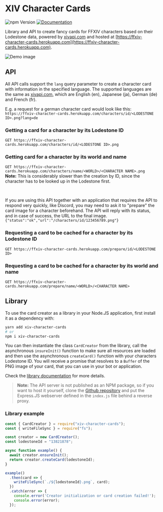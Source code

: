 # XIV Character Cards

![npm Version](https://img.shields.io/npm/v/xiv-character-cards)
[![Documentation](https://img.shields.io/badge/docs-JSDoc-orange)](https://xivapi.github.io/XIV-Character-Cards/)

Library and API to create fancy cards for FFXIV characters based on their Lodestone data, powered by [xivapi.com](https://xivapi.com/) and hosted at [https://ffxiv-character-cards.herokuapp.com](https://ffxiv-character-cards.herokuapp.com).

![Demo image](https://ffxiv-character-cards.herokuapp.com/characters/id/9575452.png)

## API

All API calls support the `lang` query parameter to create a character card with information in the specified language. The supported languages are the same as [xivapi.com](https://xivapi.com/docs/Common-Features#language), which are English (en), Japanese (ja), German (de) and French (fr).

E.g. a request for a german character card would look like this: ``https://ffxiv-character-cards.herokuapp.com/characters/id/<LODESTONE ID>.png?lang=de``

### Getting a card for a character by its Lodestone ID

``GET https://ffxiv-character-cards.herokuapp.com/characters/id/<LODESTONE ID>.png``

### Getting card for a character by its world and name

``GET https://ffxiv-character-cards.herokuapp.com/characters/name/<WORLD>/<CHARACTER NAME>.png``
<br>**Note:** This is considerably slower than the creation by ID, since the character has to be looked up in the Lodestone first.

<br>

If you are using this API together with an application that requires the API to respond very quickly, like Discord, you may need to ask it to "prepare" the card image for a character beforehand. The API will reply with its status, and in case of success, the URL to the final image.
``{"status":"ok","url":"/characters/id/123456789.png"}``

### Requesting a card to be cached for a character by its Lodestone ID

``GET https://ffxiv-character-cards.herokuapp.com/prepare/id/<LODESTONE ID>``

### Requesting a card to be cached for a character by its world and name

``GET https://ffxiv-character-cards.herokuapp.com/prepare/name/<WORLD>/<CHARACTER NAME>``

## Library

To use the card creator as a library in your Node.JS application, first install it as a dependency with:

```sh
yarn add xiv-character-cards
# or
npm i xiv-character-cards
```

You can then instantiate the class `CardCreator` from the library, call the asynchronous `insureInit()` function to make sure all resources are loaded and then use the asynchronous `createCard()` function with your characters Lodestone ID. You will receive a promise that resolves to a `Buffer` of the PNG image of your card, that you can use in your bot or application.

Check the [library documentation](https://xivapi.github.io/XIV-Character-Cards/) for more details.

> **Note:** The API server is not published as an NPM package, so if you want to host it yourself, clone the [Github repository](https://github.com/xivapi/XIV-Character-Cards) and put the Express.JS webserver defined in the `index.js` file behind a reverse proxy.

### Library example

```js
const { CardCreator } = require("xiv-character-cards");
const { writeFileSync } = require("fs");

const creator = new CardCreator();
const lodestoneId = "13821878";

async function example() {
  await creator.ensureInit();
  return creator.createCard(lodestoneId);
}

example()
  .then(card => {
    writeFileSync(`./${lodestoneId}.png`, card);
  })
  .catch(error => {
    console.error('Creator initialization or card creation failed!');
    console.error(error);
  });
```
